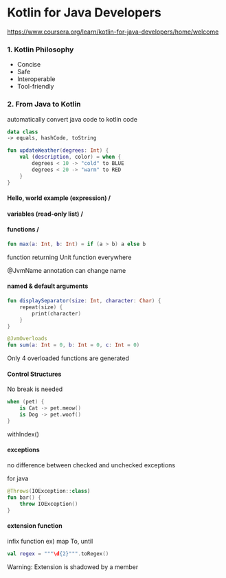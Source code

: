 # Kotlin for Java Developers

https://www.coursera.org/learn/kotlin-for-java-developers/home/welcome

### 1. Kotlin Philosophy
- Concise
- Safe
- Interoperable
- Tool-friendly

### 2. From Java to Kotlin

automatically convert java code to kotlin code

```kotlin
data class
-> equals, hashCode, toString
```

```kotlin
fun updateWeather(degrees: Int) {
    val (description, color) = when {
        degrees < 10 -> "cold" to BLUE
        degrees < 20 -> "warm" to RED
    }
}
```

#### Hello, world example (expression) / 

#### variables (read-only list) / 

#### functions / 
```kotlin
fun max(a: Int, b: Int) = if (a > b) a else b
```

function returning Unit
function everywhere

@JvmName annotation can change name

#### named & default arguments

```kotlin
fun displaySeparator(size: Int, character: Char) {
    repeat(size) {
        print(character)
    }
}
```

```kotlin
@JvmOverloads
fun sum(a: Int = 0, b: Int = 0, c: Int = 0)
```

Only 4 overloaded functions are generated



#### Control Structures
No break is needed
```kotlin
when (pet) {
    is Cat -> pet.meow()
    is Dog -> pet.woof()
}
```

withIndex()


#### exceptions
no difference between checked and unchecked exceptions

for java
```kotlin
@Throws(IOException::class)
fun bar() {
    throw IOException()
}
```

#### extension function

infix function
ex) map To, until

```kotlin
val regex = """\d{2}""".toRegex()
```

Warning: Extension is shadowed by a member